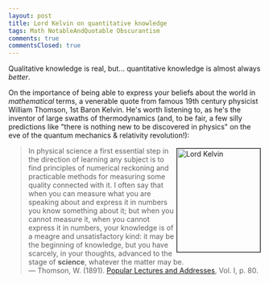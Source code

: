 ```yaml
---
layout: post
title: Lord Kelvin on quantitative knowledge
tags: Math NotableAndQuotable Obscurantism
comments: true
commentsClosed: true
---
```


Qualitative knowledge is real, but... quantitative knowledge is almost always _better_.  

On the importance of being able to express your beliefs about the world in _mathematical_
terms, a venerable quote from famous 19th century physicist William Thomson, 1st Baron
Kelvin.  He's worth listening to, as he's the inventor of large swaths of thermodynamics
(and, to be fair, a few silly predictions like "there is nothing new to be discovered in
physics" on the eve of the quantum mechanics &amp; relativity revolution!):  

<a href="https://upload.wikimedia.org/wikipedia/commons/thumb/a/a0/Lord_Kelvin_photograph.jpg/220px-Lord_Kelvin_photograph.jpg" target="_blank"><img src="https://upload.wikimedia.org/wikipedia/commons/thumb/a/a0/Lord_Kelvin_photograph.jpg/220px-Lord_Kelvin_photograph.jpg" width="165" height="206" alt="Lord Kelvin" title="Lord Kelvin" style="float: right; margin: 3px 3px 3px 3px; border: 1px solid #000000;"></a>
>In physical science a first essential step in the direction of learning any subject is to find principles of numerical reckoning and practicable methods for measuring some quality connected with it. I often say that when you can measure what you are speaking about and express it in numbers you know something about it; but when you cannot measure it, when you cannot express it in numbers, your knowledge is of a meagre and unsatisfactory kind: it may be the beginning of knowledge, but you have scarcely, in your thoughts, advanced to the stage of __science__, whatever the matter may be.  
&mdash; Thomson, W. (1891). [Popular Lectures and Addresses](https://www.google.com/books/edition/_/JcMKAAAAIAAJ?hl=en&gbpv=1&bsq=In%20physical%20science%20a%20first%20essential%20step), Vol. I, p. 80.  
